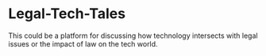 # Legal-Tech-Tales
This could be a platform for discussing how technology intersects with legal issues or the impact of law on the tech world.
